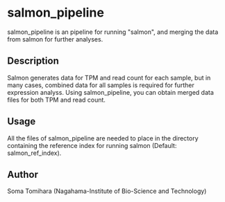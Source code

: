 # salmon_pipeline
salmon_pipeline is an pipeline for running "salmon", and merging the data from salmon for further analyses.

## Description
Salmon generates data for TPM and read count for each sample, but in many cases, combined data for all samples is required for further expression analyss. Using salmon_pipeline, you can obtain merged data files for both TPM and read count.

## Usage
All the files of salmon_pipeline are needed to place in the directory containing the reference index for running salmon (Default: salmon_ref_index).

## Author
Soma Tomihara (Nagahama-Institute of Bio-Science and Technology)
